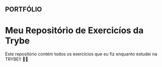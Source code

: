## PORTFÓLIO
# Meu Repositório de Exercicíos da Trybe

Este repositório contém todos os exercícios que eu fiz enquanto estudei na TRYBE!!
👏👏
